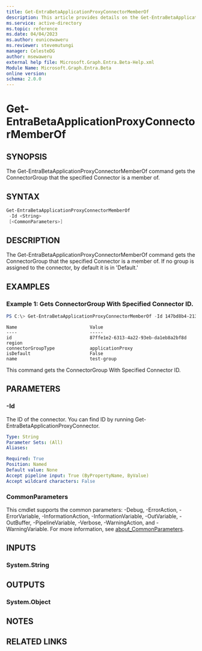 ```yaml
---
title: Get-EntraBetaApplicationProxyConnectorMemberOf
description: This article provides details on the Get-EntraBetaApplicationProxyConnectorMemberOf command.
ms.service: active-directory
ms.topic: reference
ms.date: 04/04/2023
ms.author: eunicewaweru
ms.reviewer: stevemutungi
manager: CelesteDG
author: msewaweru
external help file: Microsoft.Graph.Entra.Beta-Help.xml
Module Name: Microsoft.Graph.Entra.Beta
online version:
schema: 2.0.0
---
```


# Get-EntraBetaApplicationProxyConnectorMemberOf

## SYNOPSIS
The Get-EntraBetaApplicationProxyConnectorMemberOf command gets the ConnectorGroup that the specified Connector is a member of.

## SYNTAX

```powershell
Get-EntraBetaApplicationProxyConnectorMemberOf
 -Id <String> 
 [<CommonParameters>]
```

## DESCRIPTION
The Get-EntraBetaApplicationProxyConnectorMemberOf command gets the ConnectorGroup that the specified Connector is a member of.
If no group is assigned to the connector, by default it is in 'Default.'

## EXAMPLES

### Example 1: Gets ConnectorGroup With Specified Connector ID.

```powershell
PS C:\> Get-EntraBetaApplicationProxyConnectorMemberOf -Id 147bd8b4-2134-4454-8f2a-1da81cf27917
```

```output
Name                           Value
----                           -----
id                             87ffe1e2-6313-4a22-93eb-da1eb8a2bf8d
region
connectorGroupType             applicationProxy
isDefault                      False
name                           test-group
```
This command gets the ConnectorGroup With Specified Connector ID.

## PARAMETERS

### -Id
The ID of the connector. You can find ID by running Get-EntraBetaApplicationProxyConnector.

```yaml
Type: String
Parameter Sets: (All)
Aliases:

Required: True
Position: Named
Default value: None
Accept pipeline input: True (ByPropertyName, ByValue)
Accept wildcard characters: False
```

### CommonParameters
This cmdlet supports the common parameters: -Debug, -ErrorAction, -ErrorVariable, -InformationAction, -InformationVariable, -OutVariable, -OutBuffer, -PipelineVariable, -Verbose, -WarningAction, and -WarningVariable. For more information, see [about_CommonParameters](https://go.microsoft.com/fwlink/?LinkID=113216).

## INPUTS

### System.String

## OUTPUTS

### System.Object

## NOTES

## RELATED LINKS
